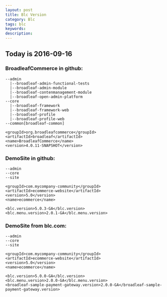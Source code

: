 ```yaml
---
layout: post
title: Blc Version
category: Blc
tags: blc
keywords:
description:
---
```

## Today is 2016-09-16  
  
### BroadleafCommerce in github:  
  
```
--admin  
  |--broadleaf-admin-functional-tests  
  |--broadleaf-admin-module  
  |--broadleaf-contenmanagement-module  
  |--broadleaf-open-admin-platform  
--core  
  |--broadleaf-framework  
  |--broadleaf-framework-web  
  |--broadleaf-profile  
  |--broadleaf-profile-web  
--common[broadleaf-common]
```
  
```
<groupId>org.broadleafcommerce</groupId>  
<artifactId>broadleaf</artifactId>  
<name>BroadleafCommerce</name>  
<version>4.0.11-SNAPSHOT</version>  
```

### DemoSite in github:  
  
```
--admin  
--core  
--site  
```
  
```
<groupId>com.mycompany-community</groupId>  
<artifactId>ecommerce-website</artifactId>  
<version>5.0</version>  
<name>ecommerce</name>  
```
  
```
<blc.version>5.0.3-GA</blc.version>  
<blc.menu.version>2.0.1-GA</blc.menu.version>  
```
  

### DemoSite from blc.com:  
  
```
--admin  
--core  
--site  
```
  
```
<groupId>com.mycompany-community</groupId>  
<artifactId>ecommerce-website</artifactId>  
<version>5.0</version>  
<name>ecommerce</name>  
```
  
```
<blc.version>5.0.0-GA</blc.version>  
<blc.menu.version>2.0.0-GA</blc.menu.version>  
<broadleaf-sample-payment-gateway.version>2.0.0-GA</broadleaf-sample-payment-gateway.version>  
```